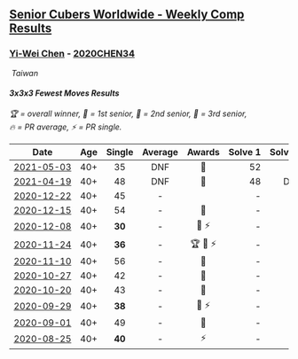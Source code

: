 <style>table {white-space: nowrap;}</style>
<link rel="stylesheet" type="text/css" href="/scw-comp/css/flags.css" />

## [Senior Cubers Worldwide - Weekly Comp Results](/scw-comp/results/)
### [Yi-Wei Chen](README.md) - [2020CHEN34](https://www.worldcubeassociation.org/persons/2020CHEN34?event=333fm)

<i class="flag flag-TW" />&nbsp;Taiwan

#### 3x3x3 Fewest Moves Results

<span style="white-space: nowrap;">🏆 = overall winner</span>, <span style="white-space: nowrap;">🥇 = 1st senior</span>, <span style="white-space: nowrap;">🥈 = 2nd senior</span>, <span style="white-space: nowrap;">🥉 = 3rd senior</span>, <span style="white-space: nowrap;">🔥 = PR average</span>, <span style="white-space: nowrap;">⚡ = PR single</span>.

| Date | Age | Single | Average | Awards | Solve 1 | Solve 2 | Solve 3 | Solution |
| :--: | :--: | :--: | :--: | :--: | --: | --: | --: | :-- |
| [2021-05-03](../../results/2021-05-03/333fm.md) | 40+ | 35 | DNF | 🥈 | 52 | 35 | DNF | [Desktop](https://www.facebook.com/events/177058757615887/permalink/183026737019089) / [Mobile](https://m.facebook.com/events/177058757615887?view=permalink&id=183026737019089) |
| [2021-04-19](../../results/2021-04-19/333fm.md) | 40+ | 48 | DNF | 🥈 | 48 | DNS | DNS | [Desktop](https://www.facebook.com/events/2368271729980974/permalink/2379574062184074) / [Mobile](https://m.facebook.com/events/2368271729980974?view=permalink&id=2379574062184074) |
| [2020-12-22](../../results/2020-12-22/333fm.md) | 40+ | 45 | - |  | - | - | - | [Desktop](https://www.facebook.com/events/406621274108354/permalink/410496520387496) / [Mobile](https://m.facebook.com/events/406621274108354?view=permalink&id=410496520387496) |
| [2020-12-15](../../results/2020-12-15/333fm.md) | 40+ | 54 | - | 🥉 | - | - | - | [Desktop](https://www.facebook.com/events/422286948911898/permalink/422812688859324) / [Mobile](https://m.facebook.com/events/422286948911898?view=permalink&id=422812688859324) |
| [2020-12-08](../../results/2020-12-08/333fm.md) | 40+ | **30** | - | 🥉 ⚡ | - | - | - | [Desktop](https://www.facebook.com/events/826580621409551/permalink/831067550960858) / [Mobile](https://m.facebook.com/events/826580621409551?view=permalink&id=831067550960858) |
| [2020-11-24](../../results/2020-11-24/333fm.md) | 40+ | **36** | - | 🏆 🥇 ⚡ | - | - | - | [Desktop](https://www.facebook.com/events/3426745807421507/permalink/3440046912758063) / [Mobile](https://m.facebook.com/events/3426745807421507?view=permalink&id=3440046912758063) |
| [2020-11-10](../../results/2020-11-10/333fm.md) | 40+ | 56 | - | 🥈 | - | - | - | [Desktop](https://www.facebook.com/events/280668606638446/permalink/285390882832885) / [Mobile](https://m.facebook.com/events/280668606638446?view=permalink&id=285390882832885) |
| [2020-10-27](../../results/2020-10-27/333fm.md) | 40+ | 42 | - | 🥈 | - | - | - | [Desktop](https://www.facebook.com/events/880057996062875/permalink/886454775423197) / [Mobile](https://m.facebook.com/events/880057996062875?view=permalink&id=886454775423197) |
| [2020-10-20](../../results/2020-10-20/333fm.md) | 40+ | 43 | - | 🥉 | - | - | - | [Desktop](https://www.facebook.com/events/3058979497541923/permalink/3073895529383653) / [Mobile](https://m.facebook.com/events/3058979497541923?view=permalink&id=3073895529383653) |
| [2020-09-29](../../results/2020-09-29/333fm.md) | 40+ | **38** | - | 🥈 ⚡ | - | - | - | [Desktop](https://www.facebook.com/events/335206657590456/permalink/336852547425867) / [Mobile](https://m.facebook.com/events/335206657590456?view=permalink&id=336852547425867) |
| [2020-09-01](../../results/2020-09-01/333fm.md) | 40+ | 49 | - | 🥈 | - | - | - | [Desktop](https://www.facebook.com/events/2722940861324520/permalink/2724559384496001) / [Mobile](https://m.facebook.com/events/2722940861324520?view=permalink&id=2724559384496001) |
| [2020-08-25](../../results/2020-08-25/333fm.md) | 40+ | **40** | - | ⚡ | - | - | - | [Desktop](https://www.facebook.com/events/599329904283159/permalink/604395303776619) / [Mobile](https://m.facebook.com/events/599329904283159?view=permalink&id=604395303776619) |


<!-- Global site tag (gtag.js) - Google Analytics -->
<script async src="https://www.googletagmanager.com/gtag/js?id=UA-86348435-3"></script>
<script>window.dataLayer = window.dataLayer || []; function gtag() {dataLayer.push(arguments);} gtag('js', new Date()); gtag('config', 'UA-86348435-3');</script>
